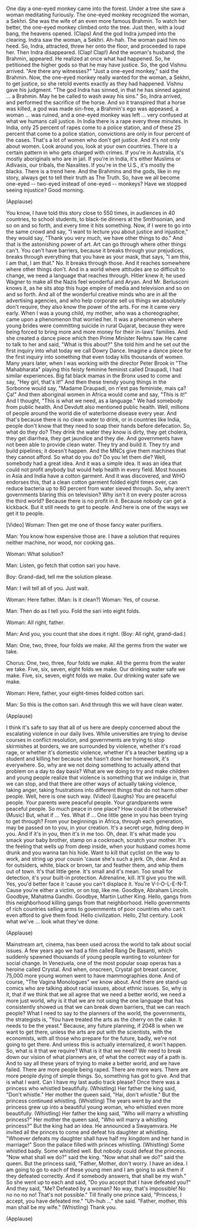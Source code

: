 
One day a one-eyed monkey came into the forest.
Under a tree she saw a woman
meditating furiously.
The one-eyed monkey recognized the woman, a Sekhri.
She was the wife of an even more famous Brahmin.
To watch her better, the one-eyed monkey climbed onto the tree.
Just then, with a loud bang,
the heavens opened. (Claps)
And the god Indra jumped into the clearing.
Indra saw the woman, a Sekhri.
Ah-hah.
The woman paid him no heed.
So, Indra, attracted, threw her onto the floor,
and proceeded to rape her.
Then Indra disappeared. (Clap! Clap!)
And the woman&#39;s husband, the Brahmin, appeared.
He realized at once what had happened.
So, he petitioned the higher gods
so that he may have justice.
So, the god Vishnu arrived.
&quot;Are there any witnesses?&quot;
&quot;Just a one-eyed monkey,&quot; said the Brahmin.
Now, the one-eyed monkey
really wanted for the woman, a Sekhri, to get justice,
so she retold events exactly as they had happened.
Vishnu gave his judgment.
&quot;The god Indra has sinned,
in that he has sinned against ... a Brahmin.
May he be called to wash away his sins.&quot;
So, Indra arrived,
and performed the sacrifice of the horse.
And so it transpired
that a horse was killed,
a god was made sin-free,
a Brahmin&#39;s ego was appeased,
a woman ... was ruined,
and a one-eyed monkey was left ...
very confused at what we humans call justice.
In India there is a rape every three minutes.
In India, only 25 percent of rapes
come to a police station,
and of these 25 percent that come to a police station,
convictions are only in four percent of the cases.
That&#39;s a lot of women who don&#39;t get justice.
And it&#39;s not only about women.
Look around you, look at your own countries.
There is a certain pattern in who gets charged with crimes.
If you&#39;re in Australia, it&#39;s mostly aboriginals who are in jail.
If you&#39;re in India, it&#39;s either Muslims or Adivasis,
our tribals, the Naxalites.
If you&#39;re in the U.S., it&#39;s mostly the blacks.
There is a trend here.
And the Brahmins and the gods, like in my story,
always get to tell their truth as The Truth.
So, have we all become
one-eyed -- two-eyed instead of one-eyed -- monkeys?
Have we stopped seeing injustice?
Good morning.

(Applause)

You know, I have told this story
close to 550 times,
in audiences in 40 countries,
to school students, to black-tie dinners at the Smithsonian, and so on and so forth,
and every time it hits something.
Now, if I were to go into the same crowd
and say, &quot;I want to lecture you about justice and injustice,&quot;
they would say, &quot;Thank you very much, we have other things to do.&quot;
And that is the astonishing power of art.
Art can go through where other things can&#39;t.
You can&#39;t have barriers, because it breaks through your prejudices,
breaks through everything that you have as your mask,
that says, &quot;I am this, I am that, I am that.&quot;
No. It breaks through those.
And it reaches somewhere where other things don&#39;t.
And in a world where attitudes are so difficult to change,
we need a language that reaches through.
Hitler knew it; he used Wagner
to make all the Nazis feel wonderful and Aryan.
And Mr. Berlusconi knows it, as he sits atop
this huge empire of media and television and so on and so forth.
And all of the wonderful creative minds who are in all the advertising agencies,
and who help corporate sell us things we absolutely don&#39;t require,
they also know the power of the arts.
For me it came very early.
When I was a young child, my mother, who was a choreographer,
came upon a phenomenon that worried her.
It was a phenomenon where young brides
were committing suicide in rural Gujarat,
because they were being forced to bring more and more money for their in-laws&#39; families.
And she created a dance piece which then Prime Minister Nehru saw.
He came to talk to her and said, &quot;What is this about?&quot;
She told him and he set out the first inquiry
into what today we call Dowry Dance.
Imagine a dance piece
for the first inquiry into something
that even today kills thousands of women.
Many years later, when I was working with the director Peter Brook
in &quot;The Mahabharata&quot; playing this feisty feminine feminist
called Draupadi, I had similar experiences.
Big fat black mamas in the Bronx
used to come and say, &quot;Hey girl, that&#39;s it!&quot;
And then these trendy young things in the Sorbonne would say,
&quot;Madame Draupadi, on n&#39;est pas feministe, mais ça? Ça!&quot;
And then aboriginal women in Africa
would come and say, &quot;This is it!&quot;
And I thought, &quot;This is what we need,
as a language.&quot;
We had somebody from public health. And Devdutt also mentioned public health.
Well, millions of people around the world die
of waterborne disease every year.
And that&#39;s because there is no clean water to drink,
or in countries like India,
people don&#39;t know that they need to soap their hands before defecation.
So, what do they do?
They drink the water they know is dirty,
they get cholera, they get diarrhea, they get jaundice
and they die.
And governments have not been able to provide clean water.
They try and build it. They try and build pipelines; it doesn&#39;t happen.
And the MNCs give them machines that they cannot afford.
So what do you do? Do you let them die?
Well, somebody had a great idea.
And it was a simple idea. It was an idea that could not profit anybody
but would help health in every field.
Most houses in Asia and India
have a cotton garment.
And it was discovered, and WHO endorses this,
that a clean cotton garment folded eight times over,
can reduce bacteria up to 80 percent from water sieved through.
So, why aren&#39;t governments blaring this on television?
Why isn&#39;t it on every poster across the third world?
Because there is no profit in it.
Because nobody can get a kickback.
But it still needs to get to people.
And here is one of the ways we get it to people.

[Video] Woman: Then get me one of those fancy water purifiers.

Man: You know how expensive those are.
I have a solution that requires neither machine,
nor wood, nor cooking gas.

Woman: What solution?

Man: Listen, go fetch that cotton sari you have.

Boy: Grand-dad, tell me the solution please.

Man: I will tell all of you. Just wait.

Woman: Here father. (Man: Is it clean?) Woman: Yes, of course.

Man: Then do as I tell you. Fold the sari into eight folds.

Woman: All right, father.

Man: And you, you count that she does it right. (Boy: All right, grand-dad.)

Man: One, two, three, four folds we make.
All the germs from the water we take.

Chorus: One, two, three, four folds we make.
All the germs from the water we take.
Five, six, seven, eight folds we make.
Our drinking water safe we make.
Five, six, seven, eight folds we make.
Our drinking water safe we make.

Woman: Here, father, your eight-times folded cotton sari.

Man: So this is the cotton sari.
And through this we will have clean water.

(Applause)

I think it&#39;s safe to say that all of us here
are deeply concerned about the escalating violence in our daily lives.
While universities are trying to devise courses in conflict resolution,
and governments are trying to stop skirmishes at borders,
we are surrounded by violence, whether it&#39;s road rage,
or whether it&#39;s domestic violence,
whether it&#39;s a teacher beating up a student and killing her
because she hasn&#39;t done her homework, it&#39;s everywhere.
So, why are we not doing something
to actually attend that problem on a day to day basis?
What are we doing to try and make children
and young people realize
that violence is something that we indulge in,
that we can stop,
and that there are other ways of actually
taking violence, taking anger, taking frustrations
into different things that do not harm other people.
Well, here is one such way.
(Video) (Laughs) You are peaceful people.
Your parents were peaceful people.
Your grandparents were peaceful people.
So much peace in one place?
How could it be otherwise?
(Music)
But, what if ...
Yes. What if ...
One little gene in you
has been trying to get through?
From your beginnings in Africa,
through each generation, may be passed on to you,
in your creation. It&#39;s a secret urge, hiding deep in you.
And if it&#39;s in you, then it&#39;s in me too. Oh, dear.
It&#39;s what made you smack your baby brother,
stamp on a cockroach, scratch your mother.
It&#39;s the feeling that wells up from deep inside,
when your husband comes home drunk and you wanna tan his hide.
Want to kill that cyclist on the way to work,
and string up your cousin &#39;cause she&#39;s such a jerk. Oh, dear.
And as for outsiders, white, black or brown,
tar and feather them, and whip them out of town.
It&#39;s that little gene. It&#39;s small and it&#39;s mean.
Too small for detection, it&#39;s your built-in protection.
Adrenaline, kill. It&#39;ll give you the will.
Yes, you&#39;d better face it &#39;cause you can&#39;t displace it.
You&#39;re V-I-O-L-E-N-T.
Cause you&#39;re either a victim, or on top, like me.
Goodbye, Abraham Lincoln.
Goodbye, Mahatma Gandhi.
Goodbye, Martin Luther King.
Hello, gangs from this neighborhood
killing gangs from that neighborhood.
Hello governments of rich countries
selling arms to governments of poor countries
who can&#39;t even afford to give them food.
Hello civilization. Hello, 21st century.
Look what we&#39;ve ...
look what they&#39;ve done.

(Applause)

Mainstream art, cinema,
has been used across the world to talk about social issues.
A few years ago we had a film called Rang De Basanti,
which suddenly spawned thousands of young people
wanting to volunteer for social change.
In Venezuela, one of the most popular
soap operas has a heroine called Crystal.
And when, onscreen, Crystal got breast cancer,
75,000 more young women went to have mammographies done.
And of course, &quot;The Vagina Monologues&quot; we know about.
And there are stand-up comics
who are talking about racial issues, about ethnic issues.
So, why is it,
that if we think that we all agree
that we need a better world,
we need a more just world,
why is it that we are not using the one language
that has consistently showed us
that we can break down barriers, that we can reach people?
What I need to say to the planners of the world,
the governments, the strategists
is, &quot;You have treated the arts as the cherry on the cake.
It needs to be the yeast.&quot;
Because, any future planning,
if 2048 is when we want to get there,
unless the arts are put with the scientists,
with the economists,
with all those who prepare for the future, badly,
we&#39;re not going to get there.
And unless this is actually internalized, it won&#39;t happen.
So, what is it that we require? What is it that we need?
We need to break down our vision
of what planners are,
of what the correct way of a path is.
And to say all these years of trying
to make a better world, and we have failed.
There are more people being raped. There are more wars.
There are more people dying of simple things.
So, something has got to give. And that is what I want.
Can I have my last audio track please?
Once there was a princess who whistled beautifully.
(Whistling)
Her father the king said, &quot;Don&#39;t whistle.&quot;
Her mother the queen said, &quot;Hai, don&#39;t whistle.&quot;
But the princess continued whistling.
(Whistling)
The years went by and the princess grew up
into a beautiful young woman,
who whistled even more beautifully.
(Whistling)
Her father the king said, &quot;Who will marry a whistling princess?&quot;
Her mother the queen said, &quot;Who will marry a whistling princess?&quot;
But the king had an idea.
He announced a Swayamvara.
He invited all the princes to come and defeat his daughter at whistling.
&quot;Whoever defeats my daughter shall have half my kingdom
and her hand in marriage!&quot;
Soon the palace filled with princes whistling.
(Whistling)
Some whistled badly.
Some whistled well.
But nobody could defeat the princess.
&quot;Now what shall we do?&quot; said the king.
&quot;Now what shall we do?&quot; said the queen.
But the princess said, &quot;Father, Mother, don&#39;t worry.
I have an idea. I am going to go to each of these young men
and I am going to ask them
if they defeated correctly.
And if somebody answers, that shall be my wish.&quot;
So she went up to each and said, &quot;Do you accept that I have defeated you?&quot;
And they said, &quot;Me? Defeated by a woman?
No way, that&#39;s impossible! No no no no no! That&#39;s not possible.&quot;
Till finally one prince said,
&quot;Princess, I accept, you have defeated me.&quot;
&quot;Uh-huh ...&quot; she said.
&quot;Father, mother, this man shall be my wife.&quot;
(Whistling)
Thank you.

(Applause)

